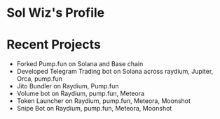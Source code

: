 Sol Wiz's Profile
============================
<!-- 
🚀 Greetings, Earthlings! 🌍 Gather 'round as I unveil the chronicles of my 8-year odyssey in web wizardry, navigating the binary cosmos with a keyboard and a sprinkle of magic. For the past 5 years, I've transcended into the blockchain realm, crafting DeFi wonders and weaving NFT P2E tales on the tapestry of Ethereum, Bitcoin and Solana—because what's life without a touch of crypto sorcery?

But hold on to your keyboards, for in recent years, I've taken a detour into the whimsical realm of AI projects. Picture this: combining the elegance of neural networks with the blockchain ballet. Yes, you heard it right—making crypto projects not just cutting-edge but cutting through dimensions! Join me on this intergalactic coding carnival, where every line of code is a step into the cosmos of hilarity and innovation. 🚀💻🌌 #WebDevGalacticTrailblazer #BlockchainJester #AIFunAndGames
<br> <br> -->

<!-- ### My GitHub Stats
<a href="http://www.github.com/sol-wiz"><img src="https://github-readme-stats.vercel.app/api?username=sol-wiz&show_icons=true&count_private=true&title_color=0891b2&text_color=ffffff&icon_color=0891b2&bg_color=1c1917&hide_border=true&theme=prussian&show=reviews,discussions_started,discussions_answered,prs_merged,prs_merged_percentage" alt="Mr Rust's GitHub stats" /></a> -->

<!-- # Blog posts -->
<!-- BLOG-POST-LIST:START -->
<!-- BLOG-POST-LIST:END -->

# Recent Projects
- Forked Pump.fun on Solana and Base chain
- Developed Telegram Trading bot on Solana across raydium, Jupiter, Orca, pump.fun
- Jito Bundler on Raydium, Pump.fun
- Volume bot on Raydium, pump.fun, Meteora
- Token Launcher on Raydium, pump.fun, Meteora, Moonshot
- Snipe Bot on Raydium, pump.fun, Meteora, Moonshot
